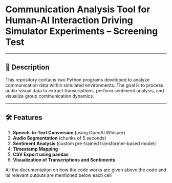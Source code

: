 # Communication Analysis Tool for Human-AI Interaction Driving Simulator Experiments – Screening Test

---

## 📌 Description
This repository contains two Python programs developed to analyze communication data within simulated environments. The goal is to process audio-visual data to extract transcriptions, perform sentiment analysis, and visualize group communication dynamics.

---

## 🛠️ Features
1. **Speech-to-Text Conversion** (using OpenAI Whisper)
2. **Audio Segmentation** (chunks of 5 seconds)
3. **Sentiment Analysis** (custom pre-trained transformer-based model)
4. **Timestamp Mapping**
5. **CSV Export using pandas**
6. **Visualization of Transcriptions and Sentiments**

All the documentation on how the code works are given above the code and its relevant outputs are mentioned below each cell
